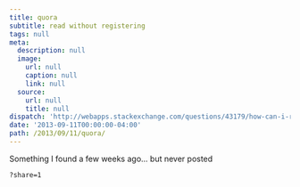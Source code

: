 ```yaml
---
title: quora
subtitle: read without registering
tags: null
meta:
  description: null
  image:
    url: null
    caption: null
    link: null
  source:
    url: null
    title: null
dispatch: 'http://webapps.stackexchange.com/questions/43179/how-can-i-read-all-answers-on-quora-without-having-to-register'
date: '2013-09-11T00:00:00-04:00'
path: /2013/09/11/quora/
---
```


Something I found a few weeks ago... but never posted

	?share=1

